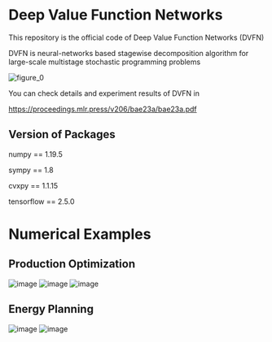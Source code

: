 # Deep Value Function Networks

This repository is the official code of Deep Value Function Networks (DVFN)

DVFN is neural-networks based stagewise decomposition algorithm for large-scale multistage stochastic programming problems

![figure_0](https://user-images.githubusercontent.com/105804347/169448524-932f1486-e376-4a8c-965a-4860e0c83ea0.jpg)

You can check details and experiment results of DVFN in

https://proceedings.mlr.press/v206/bae23a/bae23a.pdf

## Version of Packages

numpy == 1.19.5

sympy == 1.8

cvxpy == 1.1.15

tensorflow == 2.5.0

# Numerical Examples

## Production Optimization
![image](https://user-images.githubusercontent.com/105804347/197470773-8cc5dfb0-cdc8-4c25-a246-712606393a3c.png)
![image](https://user-images.githubusercontent.com/105804347/197470812-f1ba5752-2d76-492b-afbd-1ff103106a76.png)
![image](https://user-images.githubusercontent.com/105804347/197470837-a0dfebb1-0066-4335-8ad8-cb8147d7ccce.png)

## Energy Planning
![image](https://user-images.githubusercontent.com/105804347/197471022-debb975e-947b-42b9-bcc2-73fe869d7aa1.png)
![image](https://user-images.githubusercontent.com/105804347/197471069-db5f9ae8-07a8-499c-9df8-50102a7fa9bb.png)


